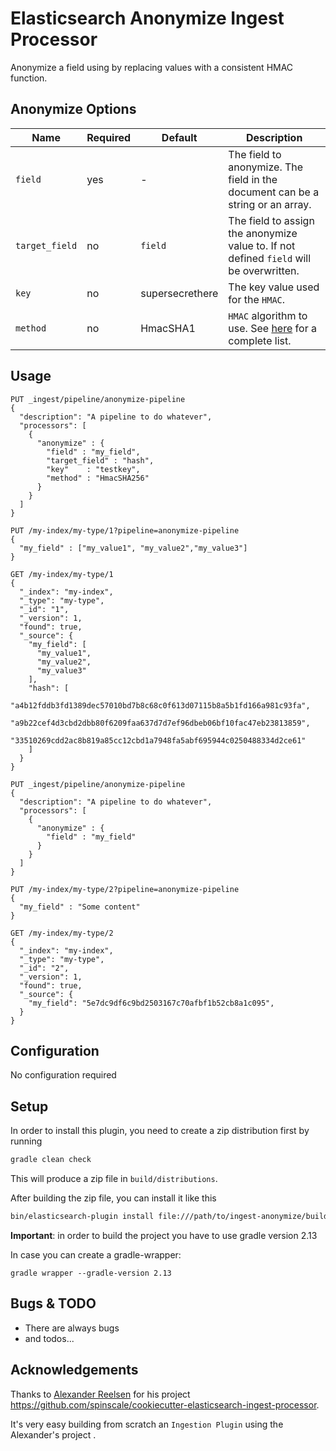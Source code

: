 # Elasticsearch Anonymize Ingest Processor

Anonymize a field using by replacing values with a consistent HMAC function.

## Anonymize Options
| Name | Required | Default | Description |
|------|----------|---------|-------------|
|`field`|yes|-|The field to anonymize. The field in the document can be a string or an array.|
|`target_field`|no|`field`|The field to assign the anonymize value to. If not defined `field` will be overwritten.|
|`key`|no|supersecrethere|The key value used for the `HMAC`.|
|`method`|no|HmacSHA1|`HMAC` algorithm to use. See [here](https://docs.oracle.com/javase/8/docs/technotes/guides/security/StandardNames.html#Mac) for a complete list.|

## Usage

```
PUT _ingest/pipeline/anonymize-pipeline
{
  "description": "A pipeline to do whatever",
  "processors": [
    {
      "anonymize" : {
        "field" : "my_field",
        "target_field" : "hash",
        "key"    : "testkey",
        "method" : "HmacSHA256"
      }
    }
  ]
}

PUT /my-index/my-type/1?pipeline=anonymize-pipeline
{
  "my_field" : ["my_value1", "my_value2","my_value3"]
}

GET /my-index/my-type/1
{
  "_index": "my-index",
  "_type": "my-type",
  "_id": "1",
  "_version": 1,
  "found": true,
  "_source": {
    "my_field": [
      "my_value1",
      "my_value2",
      "my_value3"
    ],
    "hash": [
      "a4b12fddb3fd1389dec57010bd7b8c68c0f613d07115b8a5b1fd166a981c93fa",
      "a9b22cef4d3cbd2dbb80f6209faa637d7d7ef96dbeb06bf10fac47eb23813859",
      "33510269cdd2ac8b819a85cc12cbd1a7948fa5abf695944c0250488334d2ce61"
    ]
  }
}

PUT _ingest/pipeline/anonymize-pipeline
{
  "description": "A pipeline to do whatever",
  "processors": [
    {
      "anonymize" : {
        "field" : "my_field"
      }
    }
  ]
}

PUT /my-index/my-type/2?pipeline=anonymize-pipeline
{
  "my_field" : "Some content"
}

GET /my-index/my-type/2
{
  "_index": "my-index",
  "_type": "my-type",
  "_id": "2",
  "_version": 1,
  "found": true,
  "_source": {
    "my_field": "5e7dc9df6c9bd2503167c70afbf1b52cb8a1c095",
  }
}
```

## Configuration
No configuration required

## Setup

In order to install this plugin, you need to create a zip distribution first by running

```bash
gradle clean check
```
This will produce a zip file in `build/distributions`.

After building the zip file, you can install it like this

```bash
bin/elasticsearch-plugin install file:///path/to/ingest-anonymize/build/distribution/ingest-anonymize-x.y.z-SNAPSHOT.zip
```

**Important**: in order to build the project you have to use gradle version 2.13

In case you can create a gradle-wrapper:
```
gradle wrapper --gradle-version 2.13
```

## Bugs & TODO

* There are always bugs
* and todos...

## Acknowledgements
Thanks to [Alexander Reelsen](https://github.com/spinscale) for his project
https://github.com/spinscale/cookiecutter-elasticsearch-ingest-processor.

It's very easy building from scratch an `Ingestion Plugin` using the Alexander's project .
